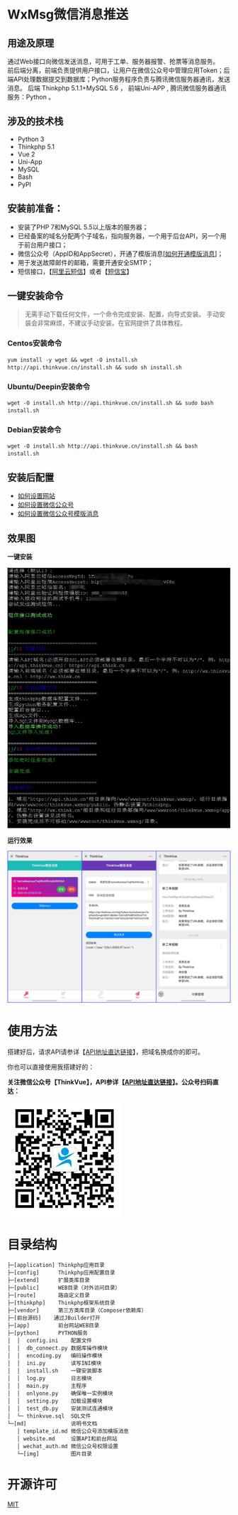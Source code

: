 
# WxMsg微信消息推送

## 用途及原理

通过Web接口向微信发送消息，可用于工单、服务器报警、抢票等消息服务。  
前后端分离，前端负责提供用户接口，让用户在微信公众号中管理应用Token；后端API处理数据提交到数据库；Python服务程序负责与腾讯微信服务器通讯，发送消息。
后端 Thinkphp 5.1.1+MySQL 5.6 ， 前端Uni-APP , 腾讯微信服务器通讯服务：Python 。


## 涉及的技术栈

- Python 3
- Thinkphp 5.1
- Vue 2
- Uni-App
- MySQL
- Bash
- PyPI


## 安装前准备：

- 安装了PHP 7和MySQL 5.5以上版本的服务器；
- 已经备案的域名分配两个子域名，指向服务器，一个用于后台API，另一个用于前台用户接口；
- 微信公众号（AppID和AppSecret），开通了模版消息[[如何开通模版消息](./md/template_id.md)]；
- 用于发送故障邮件的邮箱，需要开通安全SMTP；
- 短信接口，【[阿里云短信](https://www.aliyun.com/acts/alicomcloud/new-discount?spm=5176.11533457.1089570.34.48e877e3FKTGdQ&userCode=9fbzncbl)】或者【[短信宝](https://www.smsbao.com/)】


## 一键安装命令

> 无需手动下载任何文件，一个命令完成安装、配置，向导式安装。
> 手动安装会非常麻烦，不建议手动安装。在官网提供了具体教程。

### Centos安装命令

`yum install -y wget && wget -O install.sh http://api.thinkvue.cn/install.sh && sudo sh install.sh`

### Ubuntu/Deepin安装命令

`wget -O install.sh http://api.thinkvue.cn/install.sh && sudo bash install.sh`

### Debian安装命令

`wget -O install.sh http://api.thinkvue.cn/install.sh && bash install.sh`


## 安装后配置

- [如何设置网站](./md/website.md)
- [如何设置微信公众号](./md/wechat_auth.md)
- [如何设置微信公众号模版消息](./md/template_id.md)


## 效果图

**一键安装**

![一键安装效果图](./md/img/preview2.jpg)


**运行效果**

![运行效果图](./md/img/preview.jpg)


# 使用方法

搭建好后，请求API请参详【[API地址直达链接](https://thinkvue.cn/api/)】，把域名换成你的即可。  
  
你也可以直接使用我搭建好的：

**关注微信公众号【ThinkVue】，API参详【[API地址直达链接](https://thinkvue.cn/api/)】。公众号扫码直达：**

![微信公众号ThinkVue](./md/img/thinkvue.jpg)


# 目录结构
```
├─[application] Thinkphp应用目录
├─[config] 		Thinkphp应用配置目录
├─[extend]		扩展类库目录
├─[public]		WEB目录（对外访问目录）
├─[route]		路由定义目录
├─[thinkphp]	Thinkphp框架系统目录
├─[vendor]		第三方类库目录（Composer依赖库）
├─[前台源码]	通过JBuilder打开
├─[app]			前台网站WEB目录
├─[python]		PYTHON服务
│  │  config.ini	配置文件
│  │  db_connect.py	数据库操作模块
│  │  encoding.py	编码操作模块
│  │  ini.py		读写INI模块
│  │  install.sh	一键安装脚本
│  │  log.py		日志模块
│  │  main.py		主程序
│  │  onlyone.py	确保唯一实例模块
│  │  setting.py	加载设置模块
│  │  test_db.py	安装测试连通模块
│  └─ thinkvue.sql	SQL文件
└─[md]				说明书文档			
   │ template_id.md	微信公众号添加模版消息
   │ website.md		设置API和前台网站
   │ wechat_auth.md	微信公众号权限设置
   └─[img]			图片目录

```


# 开源许可
[MIT](./LICENSE.txt)